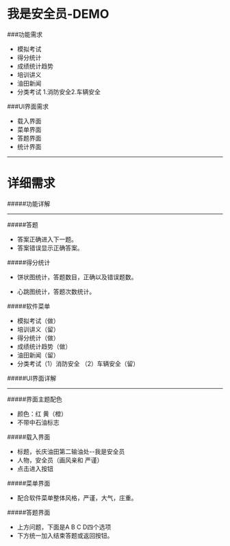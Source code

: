 我是安全员-DEMO
===

###功能需求
+  模拟考试
+  得分统计
+  成绩统计趋势
+  培训讲义
+  油田新闻
+  分类考试 1.消防安全2.车辆安全

###UI界面需求
+  载入界面
+  菜单界面
+  答题界面
+  统计界面

********

详细需求
=====



#####功能详解
***
#####答题
+ 答案正确进入下一题。
+ 答案错误显示正确答案。

#####得分统计

+ 饼状图统计，答题数目，正确以及错误题数。

+ 心跳图统计，答题次数统计。  

#####软件菜单
+ 模拟考试（做）
+ 培训讲义（留）
+ 得分统计（做）
+ 成绩统计趋势（做）
+ 油田新闻（留）
+ 分类考试（1）消防安全  （2）车辆安全（留）

#####UI界面详解
***
#####界面主题配色

+ 颜色：红  黄（橙）
+ 不带中石油标志

#####载入界面

+ 标题，长庆油田第二输油处--我是安全员
+ 人物，安全员（画风亲和 严谨）
+ 点击进入按钮

#####菜单界面

+ 配合软件菜单整体风格，严谨，大气，庄重。

#####答题界面

+ 上方问题，下面是A B C D四个选项
+ 下方统一加入结束答题或返回按钮。
